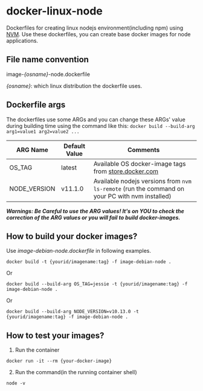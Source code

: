 # docker-linux-node
Dockerfiles for creating linux nodejs environment(including npm) using [NVM](https://github.com/creationix/nvm). Use these dockerfiles, you can create base docker images for node applications.

## File name convention
image-*{osname}*-node.dockerfile

*{osname}*: which linux distribution the dockerfile uses.

## Dockerfile args
The dockerfiles use some ARGs and you can change these ARGs' value during building time using the command like this: `docker build --build-arg arg1=value1 arg2=value2 ...`

| ARG Name | Default Value | Comments |
|---|---|---|
| OS_TAG | latest | Available OS docker-image tags from [store.docker.com](store.docker.com) |
| NODE_VERSION | v11.1.0 | Available nodejs versions from `nvm ls-remote` (run the command on your PC with nvm installed) |

***Warnings: Be Careful to use the ARG values! It's on YOU to check the correction of the ARG values or you will fail to build docker-images.***

## How to build your docker images?
Use *image-debian-node.dockerfile* in following examples.
```shell
docker build -t {yourid/imagename:tag} -f image-debian-node .
```

Or
```shell
docker build --build-arg OS_TAG=jessie -t {yourid/imagename:tag} -f image-debian-node .
```

Or
```shell
docker build --build-arg NODE_VERSION=v10.13.0 -t {yourid/imagename:tag} -f image-debian-node .
```

## How to test your images?
1. Run the container
```shell
docker run -it --rm {your-docker-image}
```
2. Run the command(in the running container shell)
```shell
node -v
```